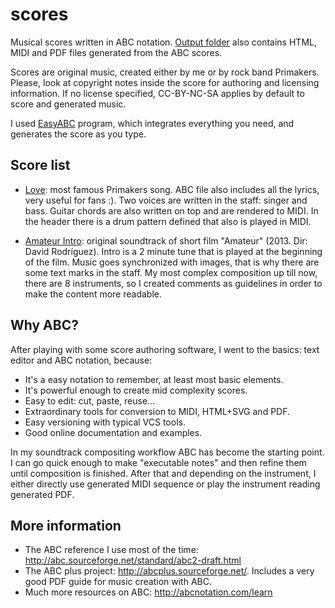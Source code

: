 scores
======

Musical scores written in ABC notation. [Output folder](output) also
contains HTML, MIDI and PDF files generated from the ABC scores.

Scores are original music, created either by me or by rock band
Primakers. Please, look at copyright notes inside the score for
authoring and licensing information. If no license specified,
CC-BY-NC-SA applies by default to score and generated music.

I used [EasyABC](http://www.nilsliberg.se/ksp/easyabc/) program, which
integrates everything you need, and generates the score as you type.


Score list
----------

* [Love](love.abc): most famous Primakers song. ABC file also includes
  all the lyrics, very useful for fans :). Two voices are written in the
  staff: singer and bass. Guitar chords are also written on top and are
  rendered to MIDI. In the header there is a drum pattern defined that
  also is played in MIDI.

* [Amateur Intro](amateur.abc): original soundtrack of short film
  "Amateur" (2013. Dir: David Rodríguez). Intro is a 2 minute tune that
  is played at the beginning of the film. Music goes synchronized with
  images, that is why there are some text marks in the staff. My most
  complex composition up till now, there are 8 instruments, so I created
  comments as guidelines in order to make the content more readable.


Why ABC?
--------

After playing with some score authoring software, I went to the
basics: text editor and ABC notation, because:

* It's a easy notation to remember, at least most basic elements.
* It's powerful enough to create mid complexity scores.
* Easy to edit: cut, paste, reuse...
* Extraordinary tools for conversion to MIDI, HTML+SVG and PDF.
* Easy versioning with typical VCS tools.
* Good online documentation and examples.

In my soundtrack compositing workflow ABC has become the starting point.
I can go quick enough to make "executable notes" and then refine them
until composition is finished. After that and depending on the instrument,
I either directly use generated MIDI sequence or play the instrument
reading generated PDF.


More information
----------------

* The ABC reference I use most of the time: http://abc.sourceforge.net/standard/abc2-draft.html
* The ABC plus project: http://abcplus.sourceforge.net/. Includes a very good PDF guide for music creation with ABC.
* Much more resources on ABC: http://abcnotation.com/learn

